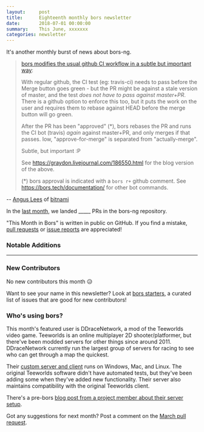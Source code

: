 ```yaml
---
layout:     post
title:      Eighteenth monthly bors newsletter
date:       2018-07-01 00:00:00
summary:    This June, xxxxxxx
categories: newsletter
---
```


It's another monthly burst of news about bors-ng.

> [bors modifies the usual github CI workflow in a subtle but important
way](https://github.com/bitnami-labs/sealed-secrets/commit/b5ffb75684d83e3faf578403327eb395e0f140b4):
>
> With regular github, the CI test (eg: travis-ci) needs to pass before
the Merge button goes green - but the PR might be against a stale
version of master, and the test *does not have to pass against
master+PR*.  There is a github option to enforce this too, but it puts
the work on the user and requires them to rebase against HEAD before
the merge button will go green.
>
> After the PR has been "approved" (*), bors rebases the PR and runs the
CI bot (travis) *again* against master+PR, and only merges if that
passes.  Iow, "approve-for-merge" is separated from "actually-merge".
>
> Subtle, but important :P
>
> See <https://graydon.livejournal.com/186550.html> for the blog version
of the above.
>
> (*) bors approval is indicated with a `bors r+` github comment.  See
<https://bors.tech/documentation/> for other bot commands.

-- [Angus Lees](https://github.com/anguslees) of [bitnami](https://github.com/bitnami-labs/sealed-secrets/commit/b5ffb75684d83e3faf578403327eb395e0f140b4)

In the [last month](https://github.com/bors-ng/bors-ng/pulls?utf8=%E2%9C%93&q=is%3Apr%20is%3Aclosed%20closed%3A2018-06-01..2018-06-30),
we landed _____ PRs in the bors-ng repository.

"This Month in Bors" is written in public on GitHub.
If you find a mistake, [pull requests] or [issue reports] are appreciated!

[pull requests]: https://github.com/bors-ng/bors-ng.github.io/pulls
[issue reports]: https://github.com/bors-ng/bors-ng.github.io/issues


### Notable Additions

_____


### New Contributors

No new contributors this month 😥

Want to see your name in this newsletter? Look at [bors starters](https://bors.tech/starters/), a curated list of issues that are good for new contributors!


### Who's using bors?

This month's featured user is DDraceNetwork, a mod of the Teeworlds video game. Teeworlds is an online multiplayer 2D shooter/platformer, but there've been modded servers for other things since around 2011. DDraceNetwork currently run the largest group of servers for racing to see who can get through a map the quickest.

Their [custom server and client](https://github.com/ddnet/ddnet) runs on Windows, Mac, and Linux. The original Teeworlds software didn't have automated tests, but they've been adding some when they've added new functionality. Their server also maintains compatibility with the original Teeworlds client.

There's a pre-bors [blog post from a project member about their server setup](https://hookrace.net/blog/ddnet-evolution-architecture-technology/).

Got any suggestions for next month?
Post a comment on the [March pull request](https://github.com/bors-ng/bors-ng.github.io/pull/33).
